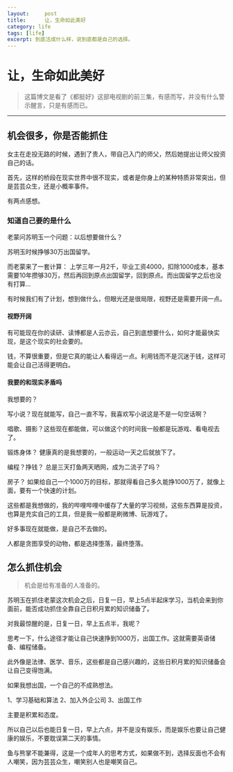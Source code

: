 ```yaml
---
layout:     post
title:      让，生命如此美好
category: life
tags: [life]
excerpt: 到底活成什么样，说到底都是自己的选择。
---
```



让，生命如此美好
=======

> 这篇博文是看了《都挺好》这部电视剧的前三集，有感而写，并没有什么警示醒言，只是有感而已。

--------------------------------------------------------------------------------

机会很多，你是否能抓住
----------

女主在走投无路的时候，遇到了贵人，带自己入门的师父，然后她提出让师父投资自己的话。

首先，这样的桥段在现实世界中很不现实，或者是你身上的某种特质非常突出，但是芸芸众生，还是小概率事件。

有两点感想。

### 知道自己要的是什么

老蒙问苏明玉一个问题：以后想要做什么？

苏明玉时候挣够30万出国留学。

而老蒙来了一套计算： 上学三年一月2千，毕业工资4000，扣除1000成本，基本需要10年攒够30万，然后再回到原点出国留学，回到原点。而出国留学之后也没有打算...

有时候我们有了计划，想到做什么，但眼光还是很局限，视野还是需要开阔一点。

#### 视野开阔

有可能现在你的读研、读博都是人云亦云，自己到底想要什么，如何才能最快实现，是这个现实的社会要的。

钱，不算很重要，但是它真的能让人看得远一点。利用钱而不是沉迷于钱，这样可能会让自己活得更明白。

#### 我要的和现实矛盾吗

我想要的？

写小说？现在就能写，自己一直不写，我喜欢写小说这是不是一句空话啊？

唱歌、摄影？这些现在都能做，可以做这个的时间我一般都是玩游戏、看电视去了。

锻炼身体？ 健康真的是我想要的，一般运动一天之后就放下了。

编程？挣钱？ 总是三天打鱼两天晒网，成为二流子了吗？

房子？ 如果给自己一个1000万的目标，那就得看自己多久能挣1000万了，就像上面，要有一个快速的计划。

这些都是我想做的，我的哔哩哔哩中缓存了大量的学习视频，这些东西算是投资，也算是充实自己的工具，但是我一般都是刷微博、玩游戏了。

好多事现在就能做，是自己不去做的。

人都是贪图享受的动物，都是选择堕落，最终堕落。

怎么抓住机会
----------

> 机会是给有准备的人准备的。

苏明玉在抓住老蒙这次机会之后，日复一日，早上5点半起床学习，当机会来到你面前，能否成功抓住全靠自己日积月累的知识储备了。

对我最惊醒的是，日复一日，早上五点半，我呢？

思考一下，什么途径才能让自己快速挣到1000万，出国工作。这就需要英语储备、编程储备。

此外像是法律、医学、音乐，这些都是自己感兴趣的，这些日积月累的知识储备会让自己变得饱满。

如果我想出国，一个自己的不成熟想法。

1、学习基础和算法  2、加入外企公司  3、出国工作

主要是积累和态度。

所以自己以后也能日复一日，早上六点，并不是没有娱乐，而是娱乐也要让自己健康的娱乐，不要耽误第二天的事情。

鱼与熊掌不能兼得，这是一个成年人的思考方式，如果做不到，选择反面也不会有人嘲笑，因为芸芸众生，嘲笑别人也是嘲笑自己。
